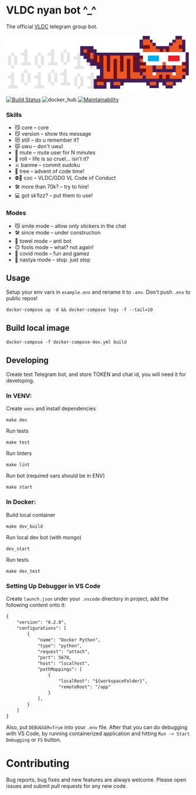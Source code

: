 # VLDC nyan bot ^_^

The official [VLDC](https://vldc.org) telegram group bot. 

![nyan](img/VLDC_nyan-tiger-in-anaglyph-glasses.png)

[![Build Status](https://github.com/egregors/vldc-bot/workflows/Nyan%20Bot/badge.svg)](https://github.com/egregors/vldc-bot/actions?query=workflow%3A%22Nyan+Bot%22)
![docker_hub](https://img.shields.io/docker/cloud/build/egregors/vldc_bot)
[![Maintainability](https://api.codeclimate.com/v1/badges/baa6fa307ee9f8411c5d/maintainability)](https://codeclimate.com/github/egregors/vldc-bot/maintainability)


### Skills
* 😼 core –  core
* 😼 version –  show this message
* 😻 still – do u remember it?
* 😾 uwu –  don't uwu!
* 🤭 mute –  mute user for N minutes
* 🔫 roll –  life is so cruel... isn't it?
* ⚔️ banme –  commit sudoku
* 🎄 tree –  advent of code time!
* ⛔🤬 coc –  VLDC/GDG VL Code of Conduct
* 🛠 more than 70k? –  try to hire!
* 💻 got sk1lzz? –  put them to use!

### Modes
* 😼 smile mode –  allow only stickers in the chat
* 🛠 since mode –  under construction
* 🧼 towel mode –  anti bot
* 🙃 fools mode –  what? not again!
* 🦠 covid mode –  fun and gamez
* 🤫 nastya mode –  stop. just stop


## Usage
Setup your env vars in `example.env` and rename it to `.env`. Don't push `.env` to public repos!

```
docker-compose up -d && docker-compose logs -f --tail=10
```

## Build local image

```
docker-compose -f docker-compose-dev.yml build
```

## Developing
Create test Telegram bot, and store TOKEN and chat id, you will need it for developing.

### In VENV:

Create `venv` and install dependencies
```
make dev
```

Run tests
```
make test
```

Run linters
```
make lint
```

Run bot (required vars should be in ENV)
```
make start
```

### In Docker:

Build local container
```
make dev_build
```

Run local dev bot (with mongo)
```
dev_start
```

Run tests
```
make dev_test
```

### Setting Up Debugger in VS Code

Create `launch.json` under your `.vscode` directory in project, add the following content onto it:
```
{
    "version": "0.2.0",
    "configurations": [
        {
            "name": "Docker Python",
            "type": "python",
            "request": "attach",
            "port": 5678,
            "host": "localhost",
            "pathMappings": [
                {
                    "localRoot": "${workspaceFolder}",
                    "remoteRoot": "/app"
                }
            ],
        }
    ]
}
```

Also, put `DEBUGGER=True` into your `.env` file. After that you can do debugging with VS Code, by running containerized application and hitting `Run -> Start Debugging` or `F5` button.

# Contributing
Bug reports, bug fixes and new features are always welcome.
Please open issues and submit pull requests for any new code.